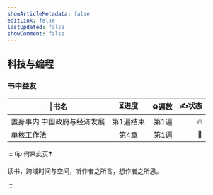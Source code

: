 ```yaml
---
showArticleMetadata: false
editLink: false
lastUpdated: false
showComment: false
---
```


## 科技与编程

### 书中益友

| 📖书名                       |   ⏳进度   | ♻️遍数 | ✍️状态 |
| --------------------------- | :-------: | ----: | ----: |
| 置身事内 中国政府与经济发展 | 第1遍结束 | 第1遍 |     🔥 |
| 单核工作法                  |   第4章   | 第1遍 |     🤔 |

::: tip 何来此页❓

读书，跨域时间与空间，听作者之所言，想作者之所思。

:::
